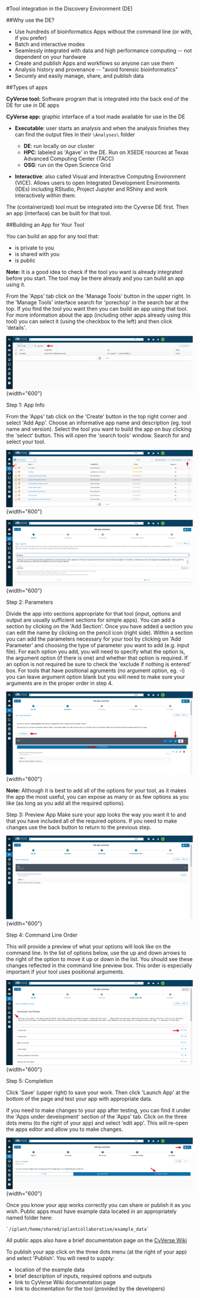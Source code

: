 #Tool integration in the Discovery Environment (DE)


##Why use the DE?

-   Use hundreds of bioinformatics Apps without the command line (or
    with, if you prefer)
-   Batch and interactive modes
-   Seamlessly integrated with data and high performance computing --
    not dependent on your hardware
-   Create and publish Apps and workflows so anyone can use them
-   Analysis history and provenance -- "avoid forensic bioinformatics"
-   Securely and easily manage, share, and publish data

##Types of apps

**CyVerse tool:** Software program that is integrated into the back end
of the DE for use in DE apps

**CyVerse app:** graphic interface of a tool made available for use in
the DE

 -   **Executable**: user starts an analysis and when the analysis
     finishes they can find the output files in their `\Analyses\`
     folder

      -   **DE**: run locally on our cluster
      -   **HPC**: labeled as 'Agave' in the DE. Run on XSEDE
          rsources at Texas Advanced Computing Center (TACC)
      -   **OSG**: run on the Open Science Grid

 -   **Interactive**: also called Visual and Interactive Computing
     Environment (VICE). Allows users to open Integrated Development
     Environments (IDEs) including RStudio, Project Jupyter and RShiny
     and work interactively within them.

The (containerized) tool must be integrated into the Cyverse DE first.
Then an app (interface) can be built for that tool.

##Building an App for Your Tool

You can build an app for any tool that:

-   is private to you
-   is shared with you
-   is public

**Note:**
It is a good idea to check if the tool you want is already
integrated before you start. The tool may be there already and you can
build an app using it.

From the 'Apps' tab click on the 'Manage Tools' button in the upper right.
In the 'Manage Tools' interface search for 'porechop' in the search bar
at the top. If you find the tool you want then you can build an app using that tool. For more information about the app (including other apps already using this tool) you can select it (using the checkbox to the left) and then click 'details'.

![manage_tools](../assets/de/manage_tools.png){width="600"}

Step 1: App Info

From the 'Apps' tab click on the 'Create' button in the top right corner and select 'Add App'. Choose an informative app name and description (eg. tool
name and version). Select the tool you want to build the app on buy clicking the 'select' button. This will open the 'search tools' window. Search for and select your tool.

![create_app](../assets/de/create_app.png){width="600"}


![buildapp_step1](../assets/de/buildapp_step1.png){width="600"}

Step 2: Parameters

Divide the app into sections appropriate for that tool (input, options and output are usually
sufficient sections for simple apps). You can add a section by clicking on the 'Add Section'. Once you have added a section you can edit the name by clicking on the pencil icon (right side). Within a section you can add the parameters necessary for your tool by clicking on 'Add Parameter' and choosing the type of parameter you want to add (e.g. input file). For each option you add, you will need to specify what the option is,
the argument option (if there is one) and whether that option is required. If an
option is not required be sure to check the 'exclude if nothing is
entered' box. For tools that have positional agruments (no argument option, eg.
-i) you can leave argument option blank but you will need to make sure your arguments are in the proper order in step 4.

![buildapp_step2](../assets/de/buildapp_step2.png){width="600"}

**Note:**
Although it is best to add all of the options for your tool, as it makes
the app the most useful, you can expose as many or as few options as you
like (as long as you add all the required options).


Step 3: Preview App
Make sure your app looks the way you want it to and that you have included all of the required options. If you need to make changes use the back button to return to the previous step.

![buildapp_step3](../assets/de/buildapp_step3.png){width="600"}

Step 4:  Command Line Order

This will provide a preview of what your options will look like on the command line. In the list of options below, use the up and down arrows to the right of the option to move it up or down in the list. You should see these changes reflected in the command line preview box. This order is especially important if your tool uses positional arguments.

![buildapp_step4](../assets/de/buildapp_step4.png){width="600"}

Step 5: Completion

Click 'Save' (upper right) to save your work. Then click 'Launch App' at the bottom of the page and test your app with appropriate data.

If you need to make changes to your app after testing, you can find it under the 'Apps under development' section of the 'Apps' tab. Click on the three dots menu (to the right of your app) and select 'edit app'. This will re-open the apps editor and allow you to make changes.

![buildapp_step5](../assets/de/buildapp_step5.png){width="600"}

Once you know your app works correctly you can share or publish it as
you wish. Public apps must have example data located in an appropriately
named folder here:

    `/iplant/home/shared/iplantcollaborative/example_data`


All public apps also have a brief documentation page on the [CyVerse
Wiki](https://wiki.cyverse.org/wiki/display/DEapps/List+of+Applications)

To publish your app click on the three dots menu (at the right of your app) 
and select 'Publish'. You will need to supply:

-   location of the example data
-   brief description of inputs, required options and outputs
-   link to CyVerse Wiki documentation page
-   link to docmentation for the tool (provided by the developers)

